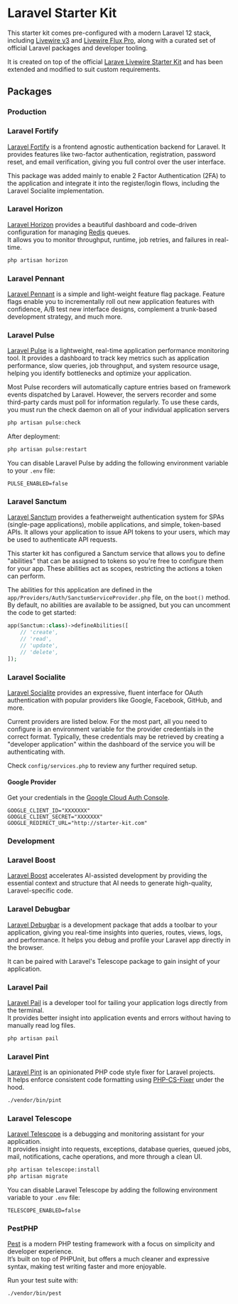 # Laravel Starter Kit

This starter kit comes pre-configured with a modern Laravel 12 stack, including [Livewire v3](https://livewire.laravel.com/) and [Livewire Flux Pro](https://fluxui.dev), along with a curated set of official Laravel packages and developer tooling.

It is created on top of the official [Larave Livewire Starter Kit](https://github.com/laravel/livewire-starter-kit) and has been extended and modified to suit custom requirements.

## Packages

### Production

### Laravel Fortify
[Laravel Fortify](https://laravel.com/docs/12.x/fortify) is a frontend agnostic authentication backend for Laravel. It provides features like two-factor authentication, registration, password reset, and email verification, giving you full control over the user interface.

This package was added mainly to enable 2 Factor Authentication (2FA) to the application and integrate it into the register/login flows, including the Laravel Socialite implementation.

### Laravel Horizon
[Laravel Horizon](https://laravel.com/docs/12.x/horizon) provides a beautiful dashboard and code-driven configuration for managing [Redis](https://redis.io/) queues.  
It allows you to monitor throughput, runtime, job retries, and failures in real-time.

```bash
php artisan horizon
```

### Laravel Pennant
[Laravel Pennant](https://laravel.com/docs/12.x/pennant) is a simple and light-weight feature flag package. Feature flags enable you to incrementally roll out new application features with confidence, A/B test new interface designs, complement a trunk-based development strategy, and much more.

### Laravel Pulse
[Laravel Pulse](https://laravel.com/docs/12.x/pulse) is a lightweight, real-time application performance monitoring tool.
It provides a dashboard to track key metrics such as application performance, slow queries, job throughput, and system resource usage, helping you identify bottlenecks and optimize your application.

Most Pulse recorders will automatically capture entries based on framework events dispatched by Laravel. However, the servers recorder and some third-party cards must poll for information regularly. To use these cards, you must run the check daemon on all of your individual application servers

```bash
php artisan pulse:check
```

After deployment:
```bash
php artisan pulse:restart
```

You can disable Laravel Pulse by adding the following environment variable to your `.env` file:

```env
PULSE_ENABLED=false
```

### Laravel Sanctum
[Laravel Sanctum](https://laravel.com/docs/12.x/sanctum) provides a featherweight authentication system for SPAs (single-page applications), mobile applications, and simple, token-based APIs. It allows your application to issue API tokens to your users, which may be used to authenticate API requests.

This starter kit has configured a Sanctum service that allows you to define "abilities" that can be assigned to tokens so you're free to configure them for your app. These abilities act as scopes, restricting the actions a token can perform.

The abilities for this application are defined in the `app/Providers/Auth/SanctumServiceProvider.php` file, on the `boot()` method. By default, no abilities are available to be assigned, but you can uncomment the code to get started:

```php
app(Sanctum::class)->defineAbilities([
    // 'create',
    // 'read',
    // 'update',
    // 'delete',
]);
```

### Laravel Socialite
[Laravel Socialite](https://laravel.com/docs/12.x/socialite) provides an expressive, fluent interface for OAuth authentication with popular providers like Google, Facebook, GitHub, and more.  

Current providers are listed below. For the most part, all you need to configure is an environment variable for the provider credentials in the correct format. Typically, these credentials may be retrieved by creating a "developer application" within the dashboard of the service you will be authenticating with.

Check `config/services.php` to review any further required setup.

#### Google Provider
Get your credentials in the [Google Cloud Auth Console](https://console.cloud.google.com/auth/overview).

```env
GOOGLE_CLIENT_ID="XXXXXXX"
GOOGLE_CLIENT_SECRET="XXXXXXX"
GOOGLE_REDIRECT_URL="http://starter-kit.com"
```

### Development

### Laravel Boost
[Laravel Boost](https://github.com/laravel/boost) accelerates AI-assisted development by providing the essential context and structure that AI needs to generate high-quality, Laravel-specific code.

### Laravel Debugbar
[Laravel Debugbar](https://github.com/barryvdh/laravel-debugbar) is a development package that adds a toolbar to your application, giving you real-time insights into queries, routes, views, logs, and performance. It helps you debug and profile your Laravel app directly in the browser. 

It can be paired with Laravel's Telescope package to gain insight of your application.

### Laravel Pail
[Laravel Pail](https://laravel.com/docs/12.x/pail) is a developer tool for tailing your application logs directly from the terminal.  
It provides better insight into application events and errors without having to manually read log files.

```bash
php artisan pail
```

### Laravel Pint
[Laravel Pint](https://laravel.com/docs/12.x/pint) is an opinionated PHP code style fixer for Laravel projects.  
It helps enforce consistent code formatting using [PHP-CS-Fixer](https://github.com/PHP-CS-Fixer/PHP-CS-Fixer) under the hood.

```bash
./vendor/bin/pint
```

### Laravel Telescope
[Laravel Telescope](https://laravel.com/docs/12.x/telescope) is a debugging and monitoring assistant for your application.  
It provides insight into requests, exceptions, database queries, queued jobs, mail, notifications, cache operations, and more through a clean UI.

```bash
php artisan telescope:install
php artisan migrate
```

You can disable Laravel Telescope by adding the following environment variable to your `.env` file:

```env
TELESCOPE_ENABLED=false
```

### PestPHP
[Pest](https://pestphp.com/) is a modern PHP testing framework with a focus on simplicity and developer experience.  
It’s built on top of PHPUnit, but offers a much cleaner and expressive syntax, making test writing faster and more enjoyable.

Run your test suite with:

```bash
./vendor/bin/pest
```